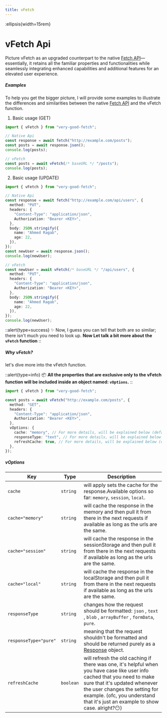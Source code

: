 ```yaml
---
title: vFetch
---
```

:ellipsis{width=15rem}
# vFetch Api

Picture vFetch as an upgraded counterpart to the native [Fetch API](https://developer.mozilla.org/en-US/docs/Web/API/Fetch_API)—essentially, it retains all the familiar properties and functionalities while seamlessly integrating enhanced capabilities and additional features for an elevated user experience.

##### Examples

To help you get the bigger picture, I will provide some examples to illustrate the differences and similarities between the native [Fetch API](https://developer.mozilla.org/en-US/docs/Web/API/Fetch_API) and the vFetch function.

1. Basic usage (GET)

```ts
import { vFetch } from "very-good-fetch";

// Native Api
const response = await fetch("http://example.com/posts");
const posts = await response.json();
console.log(posts);

// vFetch
const posts = await vFetch(/* baseURL */ "/posts");
console.log(posts);
```

2. Basic usage (UPDATE)

```ts
import { vFetch } from "very-good-fetch";

// Native Api
const response = await fetch("http://example.com/api/users", {
  method: "PUT",
  headers: {
    "Content-Type": "application/json",
    Authorization: "Bearer <KEY>",
  },
  body: JSON.stringify({
    name: "Ahmed Ragab",
    age: 22,
  }),
});
const newUser = await response.json();
console.log(newUser);

// vFetch
const newUser = await vFetch(/* baseURL */ "/api/users", {
  method: "PUT",
  headers: {
    "Content-Type": "application/json",
    Authorization: "Bearer <KEY>",
  },
  body: JSON.stringify({
    name: "Ahmed Ragab",
    age: 22,
  }),
});
console.log(newUser);
```

::alert{type=success}
✨ Now, I guess you can tell that both are so similar; there isn't much you need to look up.
<strong>Now Let talk a bit more about the `vFetch` function</strong>
::

##### Why vFetch?

let's dive more into the vFetch function.

::alert{type=info}
📦 <strong>All the properties that are exclusive only to the vFetch function will be included inside an object named: `vOptions`.</strong>
::

```ts
import { vFetch } from "very-good-fetch";

const posts = await vFetch("http://example.com/posts", {
  method: "GET",
  headers: {
    "Content-Type": "application/json",
    Authorization: "Bearer <KEY>",
  },
  vOptions: {
    cache: "memory", // For more details, will be explained below (default: undefined)
    responseType: "text", // For more details, will be explained below (default: json)
    refreshCache: true, // For more details, will be explained below (default: false)
  },
});
```

##### vOptions

| **Key**               | **Type**  | **Description**                                                                                                                                                                                                                                                               |
| --------------------- | --------- | ----------------------------------------------------------------------------------------------------------------------------------------------------------------------------------------------------------------------------------------------------------------------------- |
| `cache`               | `string`  | will apply sets the cache for the response.Available options so far: `memory`, `session`, `local`.                                                                                                                                                                            |
| `cache="memory"`      | `string`  | will cache the response in the memory and then pull it from there in the next requests if available as long as the urls are the same.                                                                                                                                         |
| `cache="session"`     | `string`  | will cache the response in the sessionStorage and then pull it from there in the next requests if available as long as the urls are the same.                                                                                                                                 |
| `cache="local"`       | `string`  | will cache the response in the localStorage and then pull it from there in the next requests if available as long as the urls are the same.                                                                                                                                   |
| `responseType`        | `string`  | changes how the request should be formatted: `json` , `text` , `blob` , `arrayBuffer` , `formData`, `pure`.                                                                                                                                                                   |
| `responseType="pure"` | `string`  | meaning that the request shouldn't be formatted and should be returned purely as a [Response](https://developer.mozilla.org/en-US/docs/Web/API/Response) object.                                                                                                              |
| `refreshCache`        | `boolean` | will refresh the old caching if there was one, it's helpful when you have case like user info cached that you need to make sure that it's updated whenever the user changes the setting for example. (ofc, you understand that it's just an example to show case. alright?😶) |
